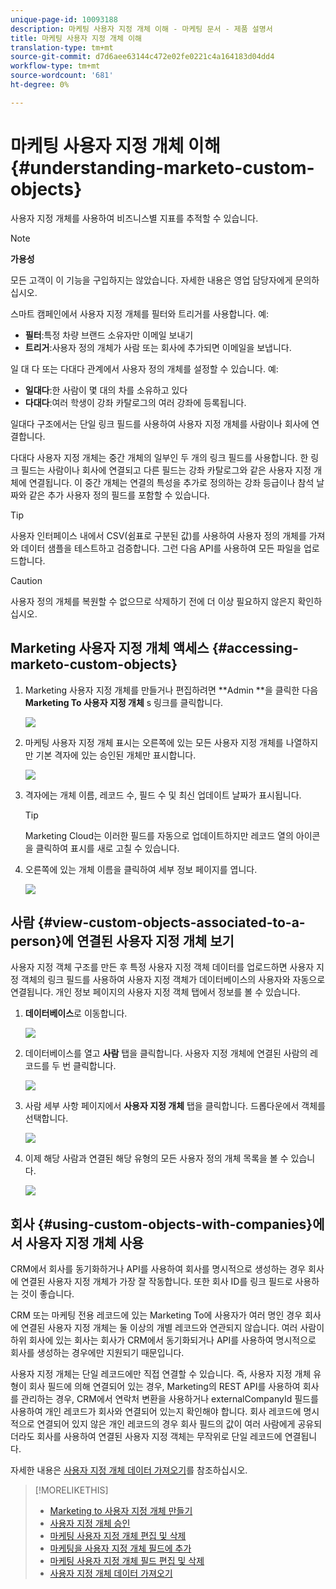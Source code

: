 ```yaml
---
unique-page-id: 10093188
description: 마케팅 사용자 지정 개체 이해 - 마케팅 문서 - 제품 설명서
title: 마케팅 사용자 지정 개체 이해
translation-type: tm+mt
source-git-commit: d7d6aee63144c472e02fe0221c4a164183d04dd4
workflow-type: tm+mt
source-wordcount: '681'
ht-degree: 0%

---
```



# 마케팅 사용자 지정 개체 이해 {#understanding-marketo-custom-objects}

사용자 지정 개체를 사용하여 비즈니스별 지표를 추적할 수 있습니다.

>[!NOTE]
>
>**가용성**
>
>모든 고객이 이 기능을 구입하지는 않았습니다. 자세한 내용은 영업 담당자에게 문의하십시오.

스마트 캠페인에서 사용자 지정 개체를 필터와 트리거를 사용합니다. 예:

* **필터**:특정 차량 브랜드 소유자만 이메일 보내기
* **트리거**:사용자 정의 개체가 사람 또는 회사에 추가되면 이메일을 보냅니다.

일 대 다 또는 다대다 관계에서 사용자 정의 개체를 설정할 수 있습니다. 예:

* **일대다**:한 사람이 몇 대의 차를 소유하고 있다
* **다대다**:여러 학생이 강좌 카탈로그의 여러 강좌에 등록됩니다.

일대다 구조에서는 단일 링크 필드를 사용하여 사용자 지정 개체를 사람이나 회사에 연결합니다.

다대다 사용자 지정 개체는 중간 개체의 일부인 두 개의 링크 필드를 사용합니다. 한 링크 필드는 사람이나 회사에 연결되고 다른 필드는 강좌 카탈로그와 같은 사용자 지정 개체에 연결됩니다. 이 중간 개체는 연결의 특성을 추가로 정의하는 강좌 등급이나 참석 날짜와 같은 추가 사용자 정의 필드를 포함할 수 있습니다.

>[!TIP]
>
>사용자 인터페이스 내에서 CSV(쉼표로 구분된 값)를 사용하여 사용자 정의 개체를 가져와 데이터 샘플을 테스트하고 검증합니다. 그런 다음 API를 사용하여 모든 파일을 업로드합니다.

>[!CAUTION]
>
>사용자 정의 개체를 복원할 수 없으므로 삭제하기 전에 더 이상 필요하지 않은지 확인하십시오.

## Marketing 사용자 지정 개체 액세스 {#accessing-marketo-custom-objects}

1. Marketing 사용자 지정 개체를 만들거나 편집하려면 **Admin **을 클릭한 다음 **Marketing To 사용자 지정 개체** s 링크를 클릭합니다.

   ![](assets/image2016-5-18-16-3a59-3a30.png)

1. 마케팅 사용자 지정 개체 표시는 오른쪽에 있는 모든 사용자 지정 개체를 나열하지만 기본 격자에 있는 승인된 개체만 표시합니다.

   ![](assets/image2016-6-10-15-3a14-3a18.png)

1. 격자에는 개체 이름, 레코드 수, 필드 수 및 최신 업데이트 날짜가 표시됩니다.

   >[!TIP]
   >
   >Marketing Cloud는 이러한 필드를 자동으로 업데이트하지만 레코드 열의 아이콘을 클릭하여 표시를 새로 고칠 수 있습니다.

1. 오른쪽에 있는 개체 이름을 클릭하여 세부 정보 페이지를 엽니다.

   ![](assets/image2016-6-10-15-3a15-3a29.png)

## 사람 {#view-custom-objects-associated-to-a-person}에 연결된 사용자 지정 개체 보기

사용자 지정 객체 구조를 만든 후 특정 사용자 지정 객체 데이터를 업로드하면 사용자 지정 객체의 링크 필드를 사용하여 사용자 지정 객체가 데이터베이스의 사용자와 자동으로 연결됩니다. 개인 정보 페이지의 사용자 지정 객체 탭에서 정보를 볼 수 있습니다.

1. **데이터베이스**&#x200B;로 이동합니다.

   ![](assets/db.png)

1. 데이터베이스를 열고 **사람** 탭을 클릭합니다. 사용자 지정 개체에 연결된 사람의 레코드를 두 번 클릭합니다.

   ![](assets/five.png)

1. 사람 세부 사항 페이지에서 **사용자 지정 개체** 탭을 클릭합니다. 드롭다운에서 객체를 선택합니다.

   ![](assets/six.png)

1. 이제 해당 사람과 연결된 해당 유형의 모든 사용자 정의 개체 목록을 볼 수 있습니다.

   ![](assets/seven.png)

## 회사 {#using-custom-objects-with-companies}에서 사용자 지정 개체 사용

CRM에서 회사를 동기화하거나 API를 사용하여 회사를 명시적으로 생성하는 경우 회사에 연결된 사용자 지정 개체가 가장 잘 작동합니다. 또한 회사 ID를 링크 필드로 사용하는 것이 좋습니다.

CRM 또는 마케팅 전용 레코드에 있는 Marketing To에 사용자가 여러 명인 경우 회사에 연결된 사용자 지정 개체는 둘 이상의 개별 레코드와 연관되지 않습니다. 여러 사람이 하위 회사에 있는 회사는 회사가 CRM에서 동기화되거나 API를 사용하여 명시적으로 회사를 생성하는 경우에만 지원되기 때문입니다.

사용자 지정 개체는 단일 레코드에만 직접 연결할 수 있습니다. 즉, 사용자 지정 개체 유형이 회사 필드에 의해 연결되어 있는 경우, Marketing의 REST API를 사용하여 회사를 관리하는 경우, CRM에서 연락처 변환을 사용하거나 externalCompanyId 필드를 사용하여 개인 레코드가 회사와 연결되어 있는지 확인해야 합니다. 회사 레코드에 명시적으로 연결되어 있지 않은 개인 레코드의 경우 회사 필드의 값이 여러 사람에게 공유되더라도 회사를 사용하여 연결된 사용자 지정 객체는 무작위로 단일 레코드에 연결됩니다.

자세한 내용은 [사용자 지정 개체 데이터 가져오기](import-custom-object-data.md)를 참조하십시오.

>[!MORELIKETHIS]
>
>* [Marketing to 사용자 지정 개체 만들기](create-marketo-custom-objects.md)
>* [사용자 지정 개체 승인](approve-a-custom-object.md)
>* [마케팅 사용자 지정 개체 편집 및 삭제](edit-and-delete-a-marketo-custom-object.md)
>* [마케팅을 사용자 지정 개체 필드에 추가](add-marketo-custom-object-fields.md)
>* [마케팅 사용자 지정 개체 필드 편집 및 삭제](edit-and-delete-marketo-custom-object-fields.md)
>* [사용자 지정 개체 데이터 가져오기](import-custom-object-data.md)

>



